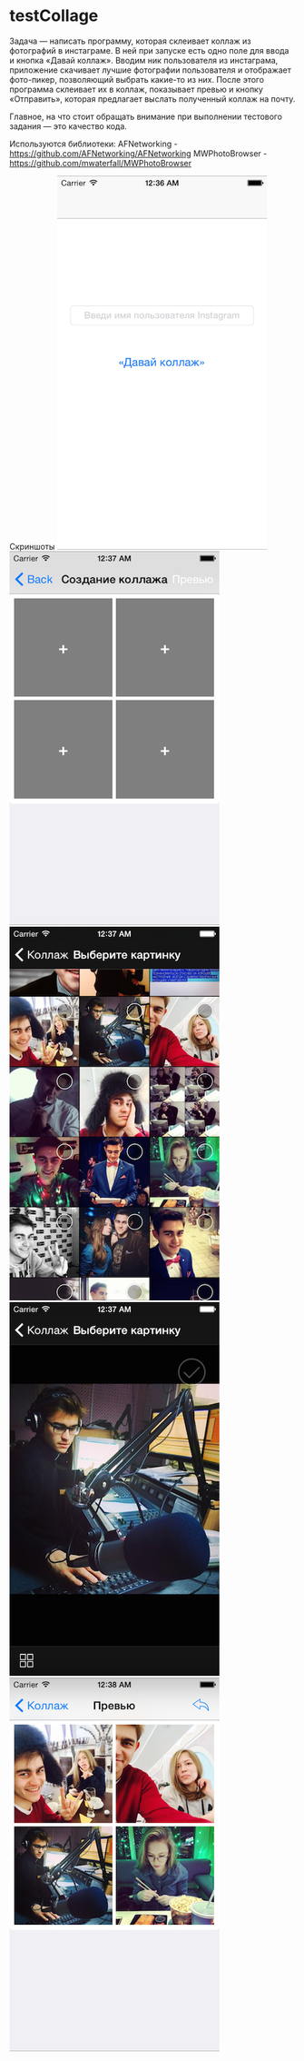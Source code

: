 testCollage
===========
  Задача — написать программу, которая склеивает коллаж из фотографий в инстаграме.
В ней при запуске есть одно поле для ввода и кнопка «Давай коллаж». Вводим ник пользователя из инстаграма, приложение скачивает лучшие фотографии пользователя и отображает фото-пикер, позволяющий выбрать какие-то из них.
После этого программа склеивает их в коллаж, показывает превью и кнопку «Отправить», которая предлагает выслать полученный коллаж на почту.

Главное, на что стоит обращать внимание при выполнении тестового задания — это качество кода.


Используются библиотеки:
AFNetworking  - https://github.com/AFNetworking/AFNetworking
MWPhotoBrowser  - https://github.com/mwaterfall/MWPhotoBrowser

Скриншоты 
![Alt text](https://github.com/yuriycraft/testCollage/blob/567abcc13bfa1fe7cbedd85e6e573bfb1f9776c7/scr/iOS%20Simulator%20Screen%20Shot%2020%20%D1%84%D0%B5%D0%B2%D1%80.%202015%20%D0%B3.%2C%200.36.31.png?raw=true)
![Alt text](https://github.com/yuriycraft/testCollage/blob/567abcc13bfa1fe7cbedd85e6e573bfb1f9776c7/scr/iOS%20Simulator%20Screen%20Shot%2020%20%D1%84%D0%B5%D0%B2%D1%80.%202015%20%D0%B3.%2C%200.37.03.png?raw=true)
![Alt text](https://github.com/yuriycraft/testCollage/blob/567abcc13bfa1fe7cbedd85e6e573bfb1f9776c7/scr/iOS%20Simulator%20Screen%20Shot%2020%20%D1%84%D0%B5%D0%B2%D1%80.%202015%20%D0%B3.%2C%200.37.21.png?raw=true)
![Alt text](https://github.com/yuriycraft/testCollage/blob/567abcc13bfa1fe7cbedd85e6e573bfb1f9776c7/scr/iOS%20Simulator%20Screen%20Shot%2020%20%D1%84%D0%B5%D0%B2%D1%80.%202015%20%D0%B3.%2C%200.37.40.png?raw=true)
![Alt text](https://github.com/yuriycraft/testCollage/blob/567abcc13bfa1fe7cbedd85e6e573bfb1f9776c7/scr/iOS%20Simulator%20Screen%20Shot%2020%20%D1%84%D0%B5%D0%B2%D1%80.%202015%20%D0%B3.%2C%200.38.00.png?raw=true)
